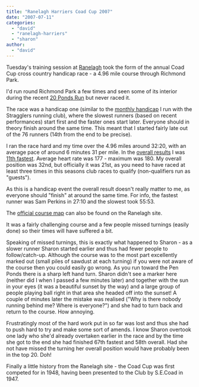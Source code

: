 ```yaml
---
title: "Ranelagh Harriers Coad Cup 2007"
date: "2007-07-11"
categories: 
  - "david"
  - "ranelagh-harriers"
  - "sharon"
author:
  - "david"
---
```


Tuesday's training session at [Ranelagh](http://www.ranelagh-harriers.com/) took the form of the annual Coad Cup cross country handicap race - a 4.96 mile course through Richmond Park.

I'd run round Richmond Park a few times and seen some of its interior during the recent [20 Ponds Run](/?p=118) but never raced it.

The race was a handicap one (similar to the [monthly handicap](/?p=42) I run with the Stragglers running club), where the slowest runners (based on recent performances) start first and the faster ones start later. Everyone should in theory finish around the same time. This meant that I started fairly late out of the 76 runners (14th from the end to be precise).

I ran the race hard and my time over the 4.96 miles around 32:20, with an average pace of around 6 minutes 31 per mile. In the [overall results](http://www.ranelagh-harriers.com/results/070710h.html) I was [11th fastest](http://www.ranelagh-harriers.com/results/070710s.html). Average heart rate was 177 - maximum was 180. My overall position was 32nd, but officially it was 21st, as you need to have raced at least three times in this seasons club races to qualify (non-qualifiers run as "guests").

As this is a handicap event the overall result doesn't really matter to me, as everyone should "finish" at around the same time. For info, the fastest runner was Sam Perkins in 27:10 and the slowest took 55:53.

The [official course map](http://www.ranelagh-harriers.com/coadcourse.html) can also be found on the Ranelagh site.

It was a fairly challenging course and a few people missed turnings (easily done) so their times will have suffered a bit.

Speaking of missed turnings, this is exactly what happened to Sharon - as a slower runner Sharon started earlier and thus had fewer people to follow/catch-up. Although the course was to the most part excellently marked out (small piles of sawdust at each turning) if you were not aware of the course then you could easily go wrong. As you run toward the Pen Ponds there is a sharp left hand turn. Sharon didn't see a marker here (neither did I when I passed a few minutes later) and together with the sun in your eyes (it was a beautiful sunset by the way) and a large group of people playing ball right in that area she headed off into the sunset! A couple of minutes later the mistake was realised ("Why is there nobody running behind me? Where is everyone?") and she had to turn back and return to the course. How annoying.

Frustratingly most of the hard work put in so far was lost and thus she had to push hard to try and make some sort of amends. I know Sharon overtook one lady who she'd already overtaken earlier in the race and by the time she got to the end she had finished 67th fastest and 58th overall. Had she not have missed the turning her overall position would have probably been in the top 20. Doh!

Finally a little history from the Ranelagh site - the Coad Cup was first competed for in 1948, having been presented to the Club by S.E.Coad in 1947.
